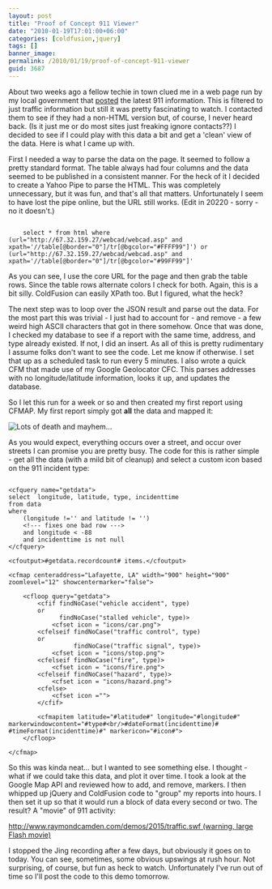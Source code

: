 ```yaml
---
layout: post
title: "Proof of Concept 911 Viewer"
date: "2010-01-19T17:01:00+06:00"
categories: [coldfusion,jquery]
tags: []
banner_image: 
permalink: /2010/01/19/proof-of-concept-911-viewer
guid: 3687
---
```


About two weeks ago a fellow techie in town clued me in a web page run by my local government that <a href="http://67.32.159.27/webcad/webcad.asp">posted</a> the latest 911 information. This is filtered to just traffic information but still it was pretty fascinating to watch. I contacted them to see if they had a non-HTML version but, of course, I never heard back. (Is it just me or do most sites just freaking ignore contacts??) I decided to see if I could play with this data a bit and get a 'clean' view of the data. Here is what I came up with.

<p>
<!--more-->
First I needed a way to parse the data on the page. It seemed to follow a pretty standard format. The table always had four columns and the data seemed to be published in a consistent manner. For the heck of it I decided to create a Yahoo Pipe to parse the HTML. This was completely unnecessary, but it was fun, and that's all that matters. Unfortunately I seem to have lost the pipe online, but the URL still works. (Edit in 20220 - sorry - no it doesn't.) 

<p>

<code>
	select * from html where (url="http://67.32.159.27/webcad/webcad.asp" and xpath='//table[@border="0"]/tr[@bgcolor="#FFFF99"]') or (url="http://67.32.159.27/webcad/webcad.asp" and xpath='//table[@border="0"]/tr[@bgcolor="#99FF99"]'
</code>

<p>

As you can see, I use the core URL for the page and then grab the table rows. Since the table rows alternate colors I check for both. Again, this is a bit silly. ColdFusion can easily XPath too. But I figured, what the heck?

<p>

The next step was to loop over the JSON result and parse out the data. For the most part this was trivial - I just had to account for - and remove - a few weird high ASCII characters that got in there somehow. Once that was done, I checked my database to see if a report with the same time, address, and type already existed. If not, I did an insert. As all of this is pretty rudimentary I assume folks don't want to see the code. Let me know if otherwise. I set that up as a scheduled task to run every 5 minutes. I also wrote a quick CFM that made use of my Google Geolocator CFC. This parses addresses with no longitude/latitude information, looks it up, and updates the database.

<p>

So I let this run for a week or so and then created my first report using CFMAP. My first report simply got <b>all</b> the data and mapped it:

<p>

<img src="https://static.raymondcamden.com/images/cfjedi/map1.png"  title="Lots of death and mayhem..." />

<p>

As you would expect, everything occurs over a street, and occur over streets I can promise you are pretty busy. The code for this is rather simple - get all the data (with a mild bit of cleanup) and select a custom icon based on the 911 incident type:

<p>

<pre><code class="language-javascript">
&lt;cfquery name="getdata"&gt;
select	longitude, latitude, type, incidenttime
from data
where
	(longitude !='' and latitude != '')
	&lt;!--- fixes one bad row ---&gt;
	and longitude &lt; -88
	and incidenttime is not null
&lt;/cfquery&gt;

&lt;cfoutput&gt;#getdata.recordcount# items.&lt;/cfoutput&gt;

&lt;cfmap centeraddress="Lafayette, LA" width="900" height="900" zoomlevel="12" showcentermarker="false"&gt;

	&lt;cfloop query="getdata"&gt;
		&lt;cfif findNoCase("vehicle accident", type)
		or
			  findNoCase("stalled vehicle", type)&gt;
			&lt;cfset icon = "icons/car.png"&gt;
		&lt;cfelseif findNoCase("traffic control", type)
		or
				  findNoCase("traffic signal", type)&gt;
			&lt;cfset icon = "icons/stop.png"&gt;
		&lt;cfelseif findNoCase("fire", type)&gt;
			&lt;cfset icon = "icons/fire.png"&gt;
		&lt;cfelseif findNoCase("hazard", type)&gt;
			&lt;cfset icon = "icons/hazard.png"&gt;
		&lt;cfelse&gt;
			&lt;cfset icon =""&gt;
		&lt;/cfif&gt;

		&lt;cfmapitem latitude="#latitude#" longitude="#longitude#" markerwindowcontent="#type#&lt;br/&gt;#dateFormat(incidenttime)# #timeFormat(incidenttime)#" markericon="#icon#"&gt;
	&lt;/cfloop&gt;

&lt;/cfmap&gt;
</code></pre>

<p>

So this was kinda neat... but I wanted to see something else. I thought - what if we could take this data, and plot it over time. I took a look at the Google Map API and reviewed how to add, and remove, markers. I then whipped up jQuery and ColdFusion code to "group" my reports into hours. I then set it up so that it would run a block of data every second or two. The result? A "movie" of 911 activity:

<p>
<a href="http://www.raymondcamden.com/demos/2015/traffic.swf">http://www.raymondcamden.com/demos/2015/traffic.swf (warning, large Flash movie)</a>

<p>

I stopped the Jing recording after a few days, but obviously it goes on to today. You can see, sometimes, some obvious upswings at rush hour. Not surprising, of course, but fun as heck to watch. Unfortunately I've run out of time so I'll post the code to this demo tomorrow.